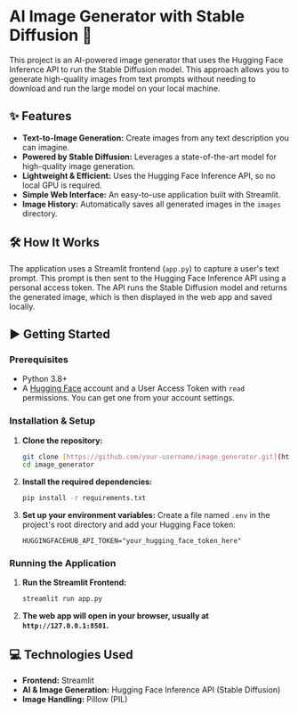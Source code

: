 # AI Image Generator with Stable Diffusion 🎨

This project is an AI-powered image generator that uses the Hugging Face Inference API to run the Stable Diffusion model. This approach allows you to generate high-quality images from text prompts without needing to download and run the large model on your local machine.

## ✨ Features

-   **Text-to-Image Generation:** Create images from any text description you can imagine.
-   **Powered by Stable Diffusion:** Leverages a state-of-the-art model for high-quality image generation.
-   **Lightweight & Efficient:** Uses the Hugging Face Inference API, so no local GPU is required.
-   **Simple Web Interface:** An easy-to-use application built with Streamlit.
-   **Image History:** Automatically saves all generated images in the `images` directory.

## 🛠️ How It Works

The application uses a Streamlit frontend (`app.py`) to capture a user's text prompt. This prompt is then sent to the Hugging Face Inference API using a personal access token. The API runs the Stable Diffusion model and returns the generated image, which is then displayed in the web app and saved locally.

## ▶️ Getting Started

### Prerequisites

-   Python 3.8+
-   A [Hugging Face](https://huggingface.co/) account and a User Access Token with `read` permissions. You can get one from your account settings.

### Installation & Setup

1.  **Clone the repository:**
    ```bash
    git clone [https://github.com/your-username/image_generator.git](https://github.com/your-username/image_generator.git)
    cd image_generator
    ```

2.  **Install the required dependencies:**
    ```bash
    pip install -r requirements.txt
    ```

3.  **Set up your environment variables:**
    Create a file named `.env` in the project's root directory and add your Hugging Face token:
    ```
    HUGGINGFACEHUB_API_TOKEN="your_hugging_face_token_here"
    ```

### Running the Application

1.  **Run the Streamlit Frontend:**
    ```bash
    streamlit run app.py
    ```
2.  **The web app will open in your browser, usually at `http://127.0.0.1:8501`.**

## 💻 Technologies Used

-   **Frontend:** Streamlit
-   **AI & Image Generation:** Hugging Face Inference API (Stable Diffusion)
-   **Image Handling:** Pillow (PIL)

